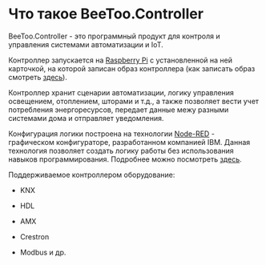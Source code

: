 # Что такое BeeToo.Controller

BeeToo.Controller - это программный продукт для контроля и управления системами автоматизации и IoT.

Контроллер запускается на [Raspberry Pi](https://www.raspberrypi.org/) с установленной на ней карточкой, на которой записан образ контроллера \(как записать образ смотреть [здесь](https://help.beetoo.ru/beetoo-controller/howto-burn.html)\).

Контроллер хранит сценарии автоматизации, логику управления освещением, отоплением, шторами и т.д., а также позволяет вести учет потребления энергоресурсов, передает данные межу разными системами дома и отправляет уведомления.

Конфигурация логики построена на технологии [Node-RED](https://nodered.org/) - графическом конфигураторе, разработанном компанией IBM. Данная технология позволяет создать логику работы без использования навыков программирования. Подробнее можно посмотреть [здесь](https://golos.io/smarthome/@ropox/node-red-pervye-shagi).

Поддерживаемое контроллером оборудование:

* KNX

* HDL

* AMX

* Crestron

* Modbus и др.




